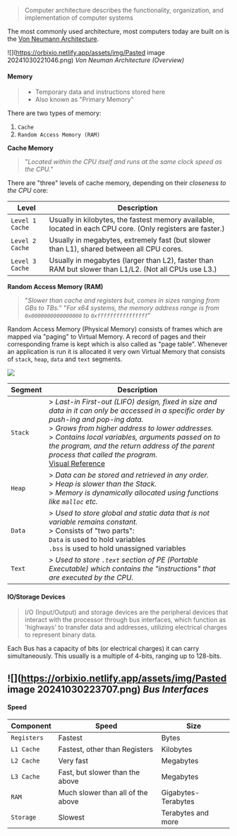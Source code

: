 > Computer architecture describes the functionality, organization, and implementation of computer systems

The most commonly used architecture, most computers today are built on is the [Von Neumann Architecture](https://en.wikipedia.org/wiki/Von_Neumann_architecture).

![](https://orbixio.netlify.app/assets/img/Pasted image 20241030221046.png)
_Von Neuman Architecture (Overview)_

#### **Memory**

> - Temporary data and instructions stored here
> - Also known as "Primary Memory"

There are two types of memory:
1. `Cache` 
2. `Random Access Memory (RAM)`

**Cache Memory**

> "*Located within the CPU itself and runs at the same clock speed as the CPU.*"

There are "three" levels of cache memory, depending on their *closeness to the CPU* core:

| **Level**       | **Description**                                                                                            |
| --------------- | ---------------------------------------------------------------------------------------------------------- |
| `Level 1 Cache` | Usually in kilobytes, the fastest memory available, located in each CPU core. (Only registers are faster.) |
| `Level 2 Cache` | Usually in megabytes, extremely fast (but slower than L1), shared between all CPU cores.                   |
| `Level 3 Cache` | Usually in megabytes (larger than L2), faster than RAM but slower than L1/L2. (Not all CPUs use L3.)       |

**Random Access Memory (RAM)**

> "*Slower than cache and registers but, comes in sizes ranging from GBs to TBs.*"
> "*For x64 systems, the memory address range is from `0x0000000000000000` to `0xffffffffffffffff`*"

Random Access Memory (Physical Memory) consists of frames which are mapped via "paging" to Virtual Memory. A record of pages and their corresponding frame is kept which is also called as "page table". 
Whenever an application is run it is allocated it very own Virtual Memory that consists of `stack`, `heap`, `data` and `text` segments.

![](https://academy.hackthebox.com/storage/modules/85/memory_structure.jpg)

| Segment | Description                                                                                                                                                                                                                                                                                                                                                                                                                                                                                       |
| ------- | ------------------------------------------------------------------------------------------------------------------------------------------------------------------------------------------------------------------------------------------------------------------------------------------------------------------------------------------------------------------------------------------------------------------------------------------------------------------------------------------------- |
| `Stack` | > *Last-in First-out (LIFO) design, fixed in size and data in it can only be accessed in a specific order by push-ing and pop-ing data.*<br>> *Grows from higher address to lower addresses.*<br>> *Contains local variables, arguments passed on to the program, and the return address of the parent process that called the program.*<br>[Visual Reference](https://tryhackme-images.s3.amazonaws.com/user-uploads/61306d87a330ed00419e22e7/room-content/aed105638dc28ee3524baeaba8925e12.png) |
| `Heap`  | > *Data can be stored and retrieved in any order.* <br>> *Heap is slower than the Stack.*<br>> *Memory is dynamically allocated using functions like `malloc` etc.*                                                                                                                                                                                                                                                                                                                               |
| `Data`  | > *Used to store global and static data that is not variable remains constant.*<br>> Consists of "two parts": <br>    `Data` is used to hold variables<br>    `.bss` is used to hold unassigned variables                                                                                                                                                                                                                                                                                         |
| `Text`  | > *Used to store `.text` section of PE (Portable Executable) which contains the "instructions" that are executed by the CPU.*                                                                                                                                                                                                                                                                                                                                                                     |
#### **IO/Storage Devices**

> I/O (Input/Output) and storage devices are the peripheral devices that interact with the processor through bus interfaces, which function as 'highways' to transfer data and addresses, utilizing electrical charges to represent binary data.

Each Bus has a capacity of bits (or electrical charges) it can carry simultaneously. This usually is a multiple of 4-bits, ranging up to 128-bits. 

![](https://orbixio.netlify.app/assets/img/Pasted image 20241030223707.png)
_Bus Interfaces_
---

#### **Speed**

| Component   | Speed                             | Size                |
| ----------- | --------------------------------- | ------------------- |
| `Registers` | Fastest                           | Bytes               |
| `L1 Cache`  | Fastest, other than Registers     | Kilobytes           |
| `L2 Cache`  | Very fast                         | Megabytes           |
| `L3 Cache`  | Fast, but slower than the above   | Megabytes           |
| `RAM`       | Much slower than all of the above | Gigabytes-Terabytes |
| `Storage`   | Slowest                           | Terabytes and more  |
